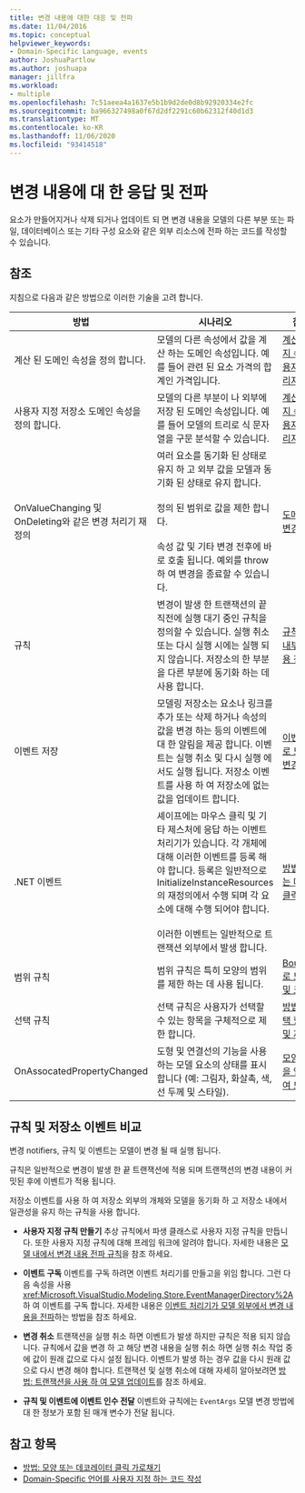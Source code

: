 ```yaml
---
title: 변경 내용에 대한 대응 및 전파
ms.date: 11/04/2016
ms.topic: conceptual
helpviewer_keywords:
- Domain-Specific Language, events
author: JoshuaPartlow
ms.author: joshuapa
manager: jillfra
ms.workload:
- multiple
ms.openlocfilehash: 7c51aeea4a1637e5b1b9d2de0d8b92920334e2fc
ms.sourcegitcommit: ba966327498a0f67d2df2291c60b62312f40d1d3
ms.translationtype: MT
ms.contentlocale: ko-KR
ms.lasthandoff: 11/06/2020
ms.locfileid: "93414518"
---
```

# <a name="respond-to-and-propagate-changes"></a>변경 내용에 대 한 응답 및 전파

요소가 만들어지거나 삭제 되거나 업데이트 되 면 변경 내용을 모델의 다른 부분 또는 파일, 데이터베이스 또는 기타 구성 요소와 같은 외부 리소스에 전파 하는 코드를 작성할 수 있습니다.

## <a name="reference"></a>참조

지침으로 다음과 같은 방법으로 이러한 기술을 고려 합니다.

|방법|시나리오|참조 항목|
|-|-|-|
|계산 된 도메인 속성을 정의 합니다.|모델의 다른 속성에서 값을 계산 하는 도메인 속성입니다. 예를 들어 관련 된 요소 가격의 합계인 가격입니다.|[계산된 스토리지 속성 및 사용자 지정 스토리지 속성](../modeling/calculated-and-custom-storage-properties.md)|
|사용자 지정 저장소 도메인 속성을 정의 합니다.|모델의 다른 부분이 나 외부에 저장 된 도메인 속성입니다. 예를 들어 모델의 트리로 식 문자열을 구문 분석할 수 있습니다.|[계산된 스토리지 속성 및 사용자 지정 스토리지 속성](../modeling/calculated-and-custom-storage-properties.md)|
|OnValueChanging 및 OnDeleting와 같은 변경 처리기 재정의|여러 요소를 동기화 된 상태로 유지 하 고 외부 값을 모델과 동기화 된 상태로 유지 합니다.<br /><br /> 정의 된 범위로 값을 제한 합니다.<br /><br /> 속성 값 및 기타 변경 전후에 바로 호출 됩니다. 예외를 throw 하 여 변경을 종료할 수 있습니다.|[도메인 속성 값 변경 처리기](../modeling/domain-property-value-change-handlers.md)|
|규칙|변경이 발생 한 트랜잭션의 끝 직전에 실행 대기 중인 규칙을 정의할 수 있습니다. 실행 취소 또는 다시 실행 시에는 실행 되지 않습니다. 저장소의 한 부분을 다른 부분에 동기화 하는 데 사용 합니다.|[규칙으로 모델 내부의 변경 내용 전파](../modeling/rules-propagate-changes-within-the-model.md)|
|이벤트 저장|모델링 저장소는 요소나 링크를 추가 또는 삭제 하거나 속성의 값을 변경 하는 등의 이벤트에 대 한 알림을 제공 합니다. 이벤트는 실행 취소 및 다시 실행 에서도 실행 됩니다. 저장소 이벤트를 사용 하 여 저장소에 없는 값을 업데이트 합니다.|[이벤트 처리기로 모델 외부의 변경 내용 전파](../modeling/event-handlers-propagate-changes-outside-the-model.md)|
|.NET 이벤트|셰이프에는 마우스 클릭 및 기타 제스처에 응답 하는 이벤트 처리기가 있습니다. 각 개체에 대해 이러한 이벤트를 등록 해야 합니다. 등록은 일반적으로 InitializeInstanceResources의 재정의에서 수행 되며 각 요소에 대해 수행 되어야 합니다.<br /><br /> 이러한 이벤트는 일반적으로 트랜잭션 외부에서 발생 합니다.|[방법: 모양 또는 데코레이터 클릭 가로채기](../modeling/how-to-intercept-a-click-on-a-shape-or-decorator.md)|
|범위 규칙|범위 규칙은 특히 모양의 범위를 제한 하는 데 사용 됩니다.|[BoundsRules로 모양 위치 및 크기 제한](/previous-versions/visualstudio/visual-studio-2015/modeling/boundsrules-constrain-shape-location-and-size?preserve-view=true&view=vs-2015)|
|선택 규칙|선택 규칙은 사용자가 선택할 수 있는 항목을 구체적으로 제한 합니다.|[방법: 현재 선택 항목 액세스 및 제약](../modeling/how-to-access-and-constrain-the-current-selection.md)|
|OnAssocatedPropertyChanged|도형 및 연결선의 기능을 사용 하는 모델 요소의 상태를 표시 합니다 (예: 그림자, 화살촉, 색, 선 두께 및 스타일).|[모양 및 연결선을 업데이트하여 모델 반영](../modeling/updating-shapes-and-connectors-to-reflect-the-model.md)|

## <a name="compare-rules-and-store-events"></a>규칙 및 저장소 이벤트 비교

변경 notifiers, 규칙 및 이벤트는 모델이 변경 될 때 실행 됩니다.

규칙은 일반적으로 변경이 발생 한 끝 트랜잭션에 적용 되며 트랜잭션의 변경 내용이 커밋된 후에 이벤트가 적용 됩니다.

저장소 이벤트를 사용 하 여 저장소 외부의 개체와 모델을 동기화 하 고 저장소 내에서 일관성을 유지 하는 규칙을 사용 합니다.

- **사용자 지정 규칙 만들기** 추상 규칙에서 파생 클래스로 사용자 지정 규칙을 만듭니다. 또한 사용자 지정 규칙에 대해 프레임 워크에 알려야 합니다. 자세한 내용은 [모델 내에서 변경 내용 전파 규칙](../modeling/rules-propagate-changes-within-the-model.md)을 참조 하세요.

- **이벤트 구독** 이벤트를 구독 하려면 이벤트 처리기를 만들고을 위임 합니다. 그런 다음 속성을 사용 <xref:Microsoft.VisualStudio.Modeling.Store.EventManagerDirectory%2A> 하 여 이벤트를 구독 합니다. 자세한 내용은 [이벤트 처리기가 모델 외부에서 변경 내용을 전파](../modeling/event-handlers-propagate-changes-outside-the-model.md)하는 방법을 참조 하세요.

- **변경 취소** 트랜잭션을 실행 취소 하면 이벤트가 발생 하지만 규칙은 적용 되지 않습니다. 규칙에서 값을 변경 하 고 해당 변경 내용을 실행 취소 하면 실행 취소 작업 중에 값이 원래 값으로 다시 설정 됩니다. 이벤트가 발생 하는 경우 값을 다시 원래 값으로 다시 변경 해야 합니다. 트랜잭션 및 실행 취소에 대해 자세히 알아보려면 [방법: 트랜잭션을 사용 하 여 모델 업데이트](../modeling/how-to-use-transactions-to-update-the-model.md)를 참조 하세요.

- **규칙 및 이벤트에 이벤트 인수 전달** 이벤트와 규칙에는 `EventArgs` 모델 변경 방법에 대 한 정보가 포함 된 매개 변수가 전달 됩니다.

## <a name="see-also"></a>참고 항목

- [방법: 모양 또는 데코레이터 클릭 가로채기](../modeling/how-to-intercept-a-click-on-a-shape-or-decorator.md)
- [Domain-Specific 언어를 사용자 지정 하는 코드 작성](../modeling/writing-code-to-customise-a-domain-specific-language.md)